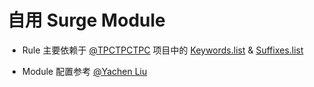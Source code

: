 # 自用 Surge Module
- Rule 主要依赖于 [@TPCTPCTPC](https://github.com/TPCTPCTPC/Adblock-gist) 项目中的 [Keywords.list](https://github.com/TPCTPCTPC/Adblock-gist/blob/master/Keywords.list) & [Suffixes.list](https://github.com/TPCTPCTPC/Adblock-gist/blob/master/Suffixes.list)

- Module 配置参考 [@Yachen Liu](https://community.nssurge.com/d/225-module)
